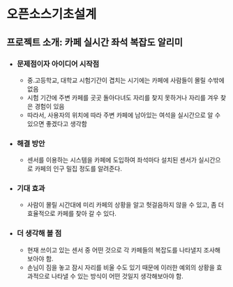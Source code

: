 # 오픈소스기초설계
## 프로젝트 소개: 카페 실시간 좌석 복잡도 알리미
* ### 문제점이자 아이디어 시작점
  - 중.고등학교, 대학교 시험기간이 겹치는 시기에는 카페에 사람들이 몰릴 수밖에 없음
  - 시험 기간에 주변 카페를 곳곳 돌아다녀도 자리를 찾지 못하거나 자리를 겨우 찾은 경험이 있음
  - 따라서, 사용자의 위치에 따라 주변 카페에 남아있는 여석을 실시간으로 알 수 있으면 좋겠다고 생각함

* ### 해결 방안
  - 센서를 이용하는 시스템을 카페에 도입하여 좌석마다 설치된 센서가 실시간으로 카페의 인구 밀집 정도를 알려준다.
     
* ### 기대 효과
  - 사람이 몰릴 시간대에 미리 카페의 상황을 알고 헛걸음하지 않을 수 있고, 좀 더 효율적으로 카페를 찾아 갈 수 있다.

* ### 더 생각해 볼 점
  - 현재 쓰이고 있는 센서 중 어떤 것으로 각 카페들의 복잡도를 나타낼지 조사해 보아야 함.
  - 손님이 짐을 놓고 잠시 자리를 비울 수도 있기 때문에 이러한 예외의 상황을 효과적으로 나타낼 수 있는 방식이 어떤 것일지 생각해보아야 함.

